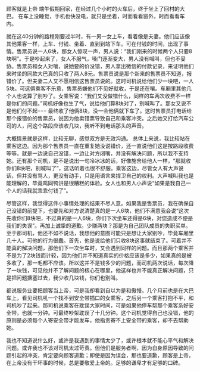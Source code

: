 顾客就是上帝
端午假期回家，在经过几个小时的火车后，终于坐上了回村的大巴。
在车上没睡觉，手机也快没电，就只是坐着，时而看看窗外，时而看看车内。

就在这40分钟的路程刚要过半时，有一男一女上车，看着像是夫妻。他们应该像其他乘客一样，上车、付钱、坐着、直到到站下车。可在付钱的时间，出现了事情。售票员说一人6块，那女人惊叹一声，男人说：“我们刚来的时候两个人只要8块啊”。于是吵起来了，女人不服气，嗓门逐渐变大，男人没有喊叫，但也不妥协。售票员和女人对嚷，说她要的价没错，男人拿出微信的付款记录，来证明他们来时坐的同款大巴真的只收了两人8元。售票员说是那个新来的售票员不知道，报错价了。但夫妻二人又不愿相信这售票员说的。这时司机说给他们少一块吧，一人5块。可这俩乘客不乐意，售票员嫌他们不见好就收，于是还在嚷。车厢里其他几个人也说算了别吵了。女乘客说：“我们又没做错什么，同样的车两次收费不一样是你们的问题。”司机好像也生了气，说给他们算8块对了，别喊叫了。那女又说不是他们付不起······
最终收了他俩8块，没一会他俩就下车了。这时售票员打电话给那个报错价的售票员，说因为他卖错票导致自己和乘客冲突。之后她又打给汽车公司的人，问这个路段应该收几块，我听不到电话那头的声音。

大概情景就是这样，比较无聊，感觉双方是无效沟通。
总体上来说，我比较站在乘客这边。因为那个售票员一直在重复她没说错价，还一直说他们这是按路段收费等等。就是一边说自己没错，一边让对方闭嘴，并没有解决问题，所以我不支持她。还有那个司机，是不是说出一句冷冰冰的话，好像施舍给他人一样，“那就收你们8块吧，别喊叫了”，这话听着也很不舒服。乘客这边，尽管女人有大声说话，但并没有骂人，更没有动手，只是用语言来捍卫自己的权利。大声喊叫我也是能理解的，毕竟鸡同鸭讲是很糟糕的体验。女人也和男人小声说“如果是我自己一个人的话我就乖乖付钱了”。

尽管这样，我觉得这件小事情处理的结果不尽人意。如果我是售票员，我在确保自己没错的前提下，也要先和对方说清楚真的是一人6块，他们不满意我会说“这次先收你们8块吧，不过真的是一人6块，你们下次坐车还得是6块，对您造成不便是我们的失误”。再加上诚挚的道歉。少赚两块？那是为自己团队成员的失职买单。
至于那司机，他还不如不说话，我想他的意图可能只是想让大家别吵，毕竟车厢里几十人。可他的行为很蠢。首先，他是说给他们只收8块这事就结束了。可着并不能真的解决问题，那他们下一次坐车时，又会遇到同样的问题。而且那两个乘客并不是为了2块钱而计较，因为他们并不知道真实的价格应该是多少，如果真的是被多收了，那一毛都不应该。所以这并不是钱多少的问题，而司机两次说话，每次降了一块钱，可见他并不了解问题的核心在哪里，他这样也并不能真正解决问题，只是把问题搪塞过去，我少收几块钱，你们也别叫。

都说服务业要把顾客当上帝，可是我却看到自以为是和傲慢。几个月前也是在大巴车上，看见司机吼一个找不到安全带插口的女乘客，之后另一个乘客打抱不平，和司机吵了起来。那司机说乘客在耽误大家时间，可是如果他停车帮那个乘客系好安全带，也就一分钟。可最终吵架耽误了十几分钟。这个司机觉得自己也没错，他的原则是必须每个人寄安全带才能发车，他指责寄不上安全带的乘客，却不去帮助她。

我也不知道说什么好，或许是我遇到的事情太少了，或许根本就不能心平气和解决问题。或许我也不该对司机太过苛责。但他们是服务者啊，因为自身原因导致的问题引起的冲突，肯定要向顾客道歉；即使是因为误会，那也要道歉，顾客是上帝，在上帝没有干坏事的时候，总是要敬爱上帝的。足够的谦卑才有足够的口碑。